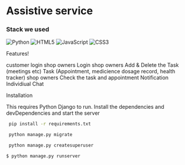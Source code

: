 # Assistive service
### Stack we used
![Python](https://img.shields.io/badge/python-3670A0?style=for-the-badge&logo=python&logoColor=ffdd54)
![HTML5](https://img.shields.io/badge/html5-%23E34F26.svg?style=for-the-badge&logo=html5&logoColor=white)
![JavaScript](https://img.shields.io/badge/javascript-%23323330.svg?style=for-the-badge&logo=javascript&logoColor=%23F7DF1E)
![CSS3](https://img.shields.io/badge/css3-%231572B6.svg?style=for-the-badge&logo=css3&logoColor=white)


Features!

customer login
shop owners Login
shop owners Add & Delete the Task (meetings etc)
Task (Appointment, medicience dosage record, health tracker)
shop owners Check the task and appointment
Notification
Individiual Chat

Installation

This requires Python Django to run. Install the dependencies and devDependencies and start the server

```bash
 pip install -r requirements.txt
```


```bash
 python manage.py migrate
```

```bash
 python manage.py createsuperuser
```

```bash
$ python manage.py runserver
```
